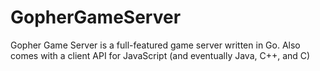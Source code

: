 # GopherGameServer
Gopher Game Server is a full-featured game server written in Go. Also comes with a client API for JavaScript (and eventually Java, C++, and C)
